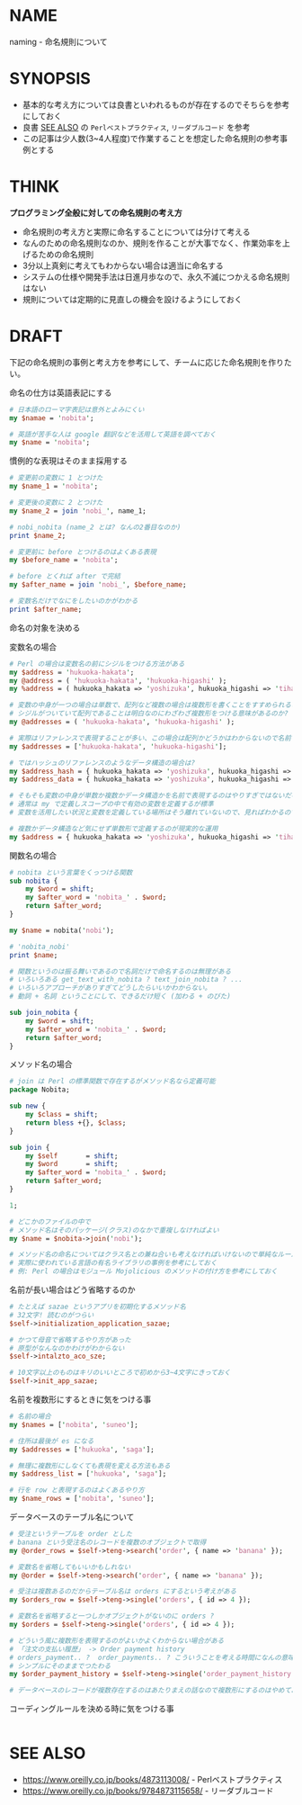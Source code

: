# NAME

naming - 命名規則について

# SYNOPSIS

- 基本的な考え方については良書といわれるものが存在するのでそちらを参考にしておく
- 良書 [SEE ALSO](#see-also) の `Perlベストプラクティス`, `リーダブルコード` を参考
- この記事は少人数(3~4人程度)で作業することを想定した命名規則の参考事例とする

# THINK

__プログラミング全般に対しての命名規則の考え方__

- 命名規則の考え方と実際に命名することについては分けて考える
- なんのための命名規則なのか、規則を作ることが大事でなく、作業効率を上げるための命名規則
- 3分以上真剣に考えてもわからない場合は適当に命名する
- システムの仕様や開発手法は日進月歩なので、永久不滅につかえる命名規則はない
- 規則については定期的に見直しの機会を設けるようにしておく

# DRAFT

下記の命名規則の事例と考え方を参考にして、チームに応じた命名規則を作りたい。

命名の仕方は英語表記にする

```perl
# 日本語のローマ字表記は意外とよみにくい
my $namae = 'nobita';

# 英語が苦手な人は google 翻訳などを活用して英語を調べておく
my $name = 'nobita';
```

慣例的な表現はそのまま採用する

```perl
# 変更前の変数に 1 とつけた
my $name_1 = 'nobita';

# 変更後の変数に 2 とつけた
my $name_2 = join 'nobi_', name_1;

# nobi_nobita (name_2 とは? なんの2番目なのか)
print $name_2;

# 変更前に before とつけるのはよくある表現
my $before_name = 'nobita';

# before とくれば after で完結
my $after_name = join 'nobi_', $before_name;

# 変数名だけでなにをしたいのかがわかる
print $after_name;
```

命名の対象を決める

変数名の場合

```perl
# Perl の場合は変数名の前にシジルをつける方法がある
my $address = 'hukuoka-hakata';
my @address = ( 'hukuoka-hakata', 'hukuoka-higashi' );
my %address = ( hukuoka_hakata => 'yoshizuka', hukuoka_higashi => 'tihaya');

# 変数の中身が一つの場合は単数で、配列など複数の場合は複数形を書くことをすすめられることがある
# シジルがついていて配列であることは明白なのにわざわざ複数形をつける意味があるのか?
my @addresses = ( 'hukuoka-hakata', 'hukuoka-higashi' );

# 実際はリファレンスで表現することが多い、この場合は配列かどうかはわからないので名前で表現したとする
my $addresses = ['hukuoka-hakata', 'hukuoka-higashi'];

# ではハッシュのリファレンスのようなデータ構造の場合は?
my $address_hash = { hukuoka_hakata => 'yoshizuka', hukuoka_higashi => 'tihaya'};
my $address_data = { hukuoka_hakata => 'yoshizuka', hukuoka_higashi => 'tihaya'};

# そもそも変数の中身が単数か複数かデータ構造かを名前で表現するのはやりすぎではないだろうか?
# 通常は my で定義しスコープの中で有効の変数を定義するが標準
# 変数を活用したい状況と変数を定義している場所はそう離れていないので、見ればわかるのではないか

# 複数かデータ構造など気にせず単数形で定義するのが現実的な運用
my $address = { hukuoka_hakata => 'yoshizuka', hukuoka_higashi => 'tihaya'};
```

関数名の場合

```perl
# nobita という言葉をくっつける関数
sub nobita {
    my $word = shift;
    my $after_word = 'nobita_' . $word;
    return $after_word;
}

my $name = nobita('nobi');

# 'nobita_nobi'
print $name;

# 関数というのは振る舞いであるので名詞だけで命名するのは無理がある
# いろいろある get_text_with_nobita ? text_join_nobita ? ...
# いろいろアプローチがありすぎてどうしたらいいかわからない。
# 動詞 + 名詞 ということにして、できるだけ短く (加わる + のびた)

sub join_nobita {
    my $word = shift;
    my $after_word = 'nobita_' . $word;
    return $after_word;
}
```

メソッド名の場合

```perl
# join は Perl の標準関数で存在するがメソッド名なら定義可能
package Nobita;

sub new {
    my $class = shift;
    return bless +{}, $class;
}

sub join {
    my $self       = shift;
    my $word       = shift;
    my $after_word = 'nobita_' . $word;
    return $after_word;
}

1;

# どこかのファイルの中で
# メソッド名はそのパッケージ(クラス)のなかで重複しなければよい
my $name = $nobita->join('nobi');

# メソッド名の命名についてはクラス名との兼ね合いも考えなければいけないので単純なルール化が難しい
# 実際に使われている言語の有名ライブラリの事例を参考にしておく
# 例: Perl の場合はモジュール Mojolicious のメソッドの付け方を参考にしておく
```

名前が長い場合はどう省略するのか

```perl
# たとえば sazae というアプリを初期化するメソッド名
# 32文字! 読むのがつらい
$self->initialization_application_sazae;

# かつて母音で省略するやり方があった
# 原型がなんなのかわけがわからない
$self->intalzto_aco_sze;

# 10文字以上のものはキリのいいところで初めから3~4文字にきっておく
$self->init_app_sazae;
```

名前を複数形にするときに気をつける事

```perl
# 名前の場合
my $names = ['nobita', 'suneo'];

# 住所は最後が es になる
my $addresses = ['hukuoka', 'saga'];

# 無理に複数形にしなくても表現を変える方法もある
my $address_list = ['hukuoka', 'saga'];

# 行を row と表現するのはよくあるやり方
my $name_rows = ['nobita', 'suneo'];
```

データベースのテーブル名について

```perl
# 受注というテーブルを order とした
# banana という受注名のレコードを複数のオブジェクトで取得
my @order_rows = $self->teng->search('order', { name => 'banana' });

# 変数名を省略してもいいかもしれない
my @order = $self->teng->search('order', { name => 'banana' });

# 受注は複数あるのだからテーブル名は orders にするという考えがある
my $orders_row = $self->teng->single('orders', { id => 4 });

# 変数名を省略すると一つしかオブジェクトがないのに orders ?
my $orders = $self->teng->single('orders', { id => 4 });

# どういう風に複数形を表現するのがよいかよくわからない場合がある
# 「注文の支払い履歴」 -> Order payment history
# orders_payment.. ?  order_payments.. ? こういうことを考える時間になんの意味があるのだろうか
# シンプルにそのままでつたわる
my $order_payment_history = $self->teng->single('order_payment_history', { id => 4 });

# データベースのレコードが複数存在するのはあたりまえの話なので複数形にするのはやめておくことにする
```

コーディングルールを決める時に気をつける事

```

```

# SEE ALSO

- <https://www.oreilly.co.jp/books/4873113008/> - Perlベストプラクティス
- <https://www.oreilly.co.jp/books/9784873115658/> - リーダブルコード
